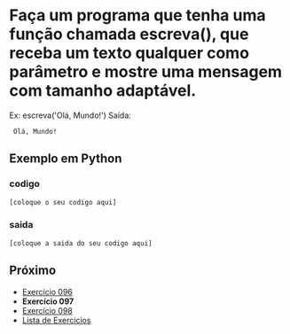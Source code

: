 # Faça um programa que tenha uma função chamada escreva(), que receba um texto qualquer como parâmetro e mostre uma mensagem com tamanho adaptável.

Ex: 
escreva('Olá, Mundo!')
Saída:
~~~~~~~~~
 Olá, Mundo!
~~~~~~~~~

## Exemplo em Python

### codigo

``` python
[coloque o seu codigo aqui]
```

### saida

```
[coloque a saida do seu codigo aqui]
```

## Próximo

- [Exercício 096](../../096python)
- **Exercício 097**
- [Exercício 098](../../098python)
- [Lista de Exercicios](../../)

